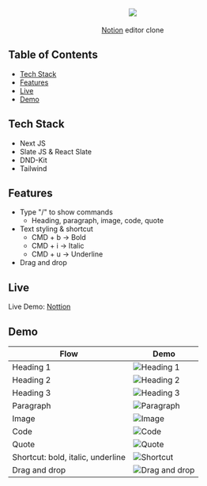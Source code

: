 <h1 align="center">
        <img src="./readme/notion.png" />
</h1>

<p align="center"><a href="https://www.notion.so/">Notion</a> editor clone</p>

## Table of Contents

- [Tech Stack](#tech-stack)
- [Features](#features)
- [Live](#live)
- [Demo](#demo)

## Tech Stack

- Next JS
- Slate JS & React Slate
- DND-Kit
- Tailwind

## Features

- Type "/" to show commands
  - Heading, paragraph, image, code, quote
- Text styling & shortcut
  - CMD + b → Bold
  - CMD + i → Italic
  - CMD + u → Underline
- Drag and drop

## Live

Live Demo: [Nottion](https://nottion.vercel.app/)

## Demo

| Flow                              | Demo                                            |
| --------------------------------- | ----------------------------------------------- |
| Heading 1                         | ![Heading 1](./readme/heading-1.gif)            |
| Heading 2                         | ![Heading 2](./readme/heading-2.gif)            |
| Heading 3                         | ![Heading 3](./readme/heading-3.gif)            |
| Paragraph                         | ![Paragraph](./readme/paragraph.gif)            |
| Image                             | ![Image](./readme/image.gif)                    |
| Code                              | ![Code](./readme/code.gif)                      |
| Quote                             | ![Quote](./readme/quote.gif)                    |
| Shortcut: bold, italic, underline | ![Shortcut](./readme/bold-italic-underline.gif) |
| Drag and drop                     | ![Drag and drop](./readme/drag-drop.gif)        |
